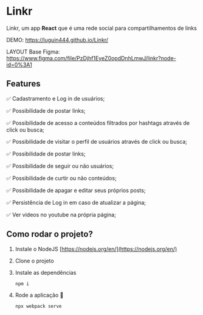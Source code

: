 # Linkr

Linkr, um app **React** que é uma rede social para compartilhamentos de links 

DEMO: https://luguin444.github.io/Linkr/

LAYOUT Base Figma: https://www.figma.com/file/PzDjhf1EyeZ0opdDnhLmwJ/linkr?node-id=0%3A1 

## Features

✅ Cadastramento e Log in de usuários;

✅ Possibilidade de postar links;

✅ Possibilidade de acesso a conteúdos filtrados por hashtags através de click ou busca;

✅ Possibilidade de visitar o perfil de usuários através de click ou busca;

✅ Possibilidade de postar links;

✅ Possibilidade de seguir ou não usuários;

✅ Possibilidade de curtir ou não conteúdos;

✅ Possibilidade de apagar e editar seus próprios posts;

✅ Persistência de Log in em caso de atualizar a página;

✅ Ver videos no youtube na própria página;


## Como rodar o projeto?

1. Instale o NodeJS [https://nodejs.org/en/](https://nodejs.org/en/)
2. Clone o projeto
3. Instale as dependências

    ```bash
    npm i
    ```

4. Rode a aplicação 🙂

    ```bash
    npx webpack serve
    ```
